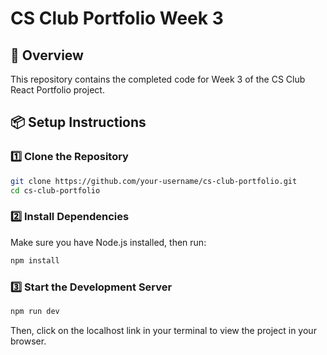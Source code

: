 # CS Club Portfolio Week 3

## 📌 Overview

This repository contains the completed code for Week 3 of the CS Club React Portfolio project.

## 📦 Setup Instructions

### 1️⃣ Clone the Repository

```sh
git clone https://github.com/your-username/cs-club-portfolio.git
cd cs-club-portfolio
```

### 2️⃣ Install Dependencies

Make sure you have Node.js installed, then run:

```sh
npm install
```

### 3️⃣ Start the Development Server

```sh
npm run dev
```

Then, click on the localhost link in your terminal to view the project in your browser.
